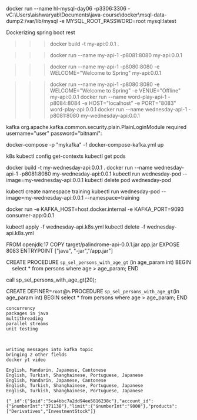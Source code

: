 docker run --name hl-mysql-day06  -p3306:3306 -vC:\Users\aishwaryab\Documents\java-course\docker\msql-data-dump2:/var/lib/mysql   -e MYSQL_ROOT_PASSWORD=root mysql:latest




Dockerizing spring boot rest
>>>docker build -t my-api:0.0.1 .

>>>docker run --name my-api-1 -p8081:8080 my-api:0.0.1

>>>docker run --name my-api-1 -p8080:8080 -e WELCOME="Welcome to Spring" my-api:0.0.1

>>>docker run --name my-api-1 -p8080:8080 -e WELCOME="Welcome to Spring" -e VENUE="Offline" my-api:0.0.1
docker run --name word-play-api-1 -p8084:8084 -e HOST="localhost" -e PORT="8083" word-play-api:0.0.1
docker run --name wednesday-api-1 -p8081:8080 my-wednesday-api:0.0.1



kafka
org.apache.kafka.common.security.plain.PlainLoginModule required username="user" password="bitnami":

docker-compose -p "mykafka" -f docker-compose-kafka.yml up


k8s
kubectl config get-contexts
kubectl get pods

docker build -t my-wednesday-api:0.0.1 .
docker run --name wednesday-api-1 -p8081:8080 my-wednesday-api:0.0.1
kubectl run wednesday-pod --image=my-wednesday-api:0.0.1
kubectl delete pod wednesday-pod

kubectl create namespace training
kubectl run wednesday-pod --image=my-wednesday-api:0.0.1 --namespace=training

docker run -e KAFKA_HOST=host.docker.internal -e KAFKA_PORT=9093 consumer-app:0.0.1


kubectl apply -f wednesday-api.k8s.yml
kubectl delete -f wednesday-api.k8s.yml

FROM openjdk:17
COPY target/palindrome-api-0.0.1.jar app.jar
EXPOSE 8083
ENTRYPOINT ["java", "-jar","/app.jar"]





CREATE PROCEDURE `sp_sel_persons_with_age_gt` (in age_param int)
BEGIN
    select * from persons where age > age_param;
END

call sp_sel_persons_with_age_gt(20);



CREATE DEFINER=`root`@`%` PROCEDURE `sp_sel_persons_with_age_gt`(in age_param int)
    BEGIN
	    select * from persons where age > age_param;
    END
	
	
	concurrency
	packages in java
	multithreading
	parallel streams
	unit testing
	
	
	
	writing messages into kafka topic
	bringing 2 other fields
	docker yt video
	
	English, Mandarin, Japanese, Cantonese
	English, Turkish, Shanghainese, Portuguese, Japanese
	English, Mandarin, Japanese, Cantonese
	English, Turkish, Shanghainese, Portuguese, Japanese
	English, Turkish, Shanghainese, Portuguese, Japanese
	
	{"_id":{"$oid":"5ca4bbc7a2dd94ee5816238c"},"account_id":{"$numberInt":"371138"},"limit":{"$numberInt":"9000"},"products":["Derivatives","InvestmentStock"]}